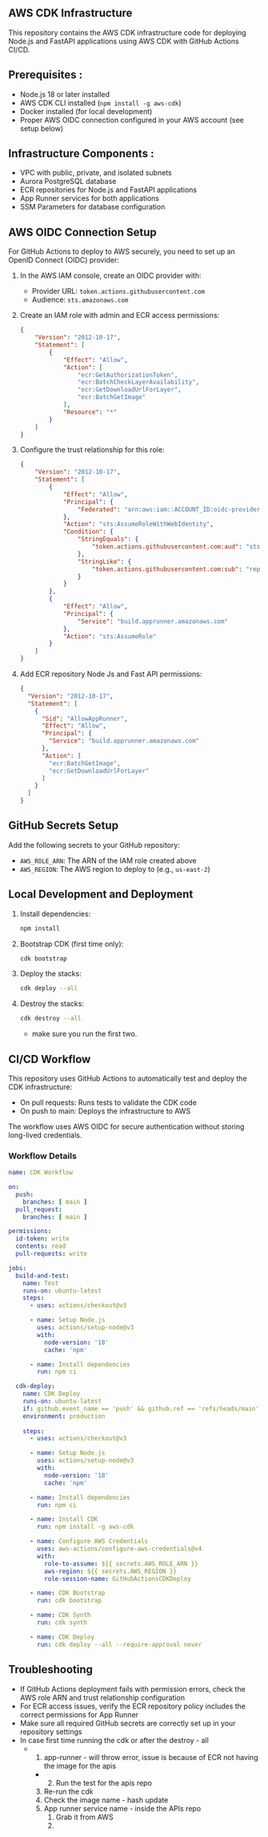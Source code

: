 ## AWS CDK Infrastructure

This repository contains the AWS CDK infrastructure code for deploying Node.js and FastAPI applications using AWS CDK with GitHub Actions CI/CD.

## Prerequisites :

- Node.js 18 or later installed
- AWS CDK CLI installed (`npm install -g aws-cdk`)
- Docker installed (for local development)
- Proper AWS OIDC connection configured in your AWS account (see setup below)

## Infrastructure Components :

- VPC with public, private, and isolated subnets
- Aurora PostgreSQL database
- ECR repositories for Node.js and FastAPI applications
- App Runner services for both applications
- SSM Parameters for database configuration

## AWS OIDC Connection Setup

For GitHub Actions to deploy to AWS securely, you need to set up an OpenID Connect (OIDC) provider:

1. In the AWS IAM console, create an OIDC provider with:
   - Provider URL: `token.actions.githubusercontent.com`
   - Audience: `sts.amazonaws.com`

2. Create an IAM role with admin and ECR access permissions:

   ```json
   {
       "Version": "2012-10-17",
       "Statement": [
           {
               "Effect": "Allow",
               "Action": [
                   "ecr:GetAuthorizationToken",
                   "ecr:BatchCheckLayerAvailability",
                   "ecr:GetDownloadUrlForLayer",
                   "ecr:BatchGetImage"
               ],
               "Resource": "*"
           }
       ]
   }
   ```

3. Configure the trust relationship for this role:

   ```json
   {
       "Version": "2012-10-17",
       "Statement": [
           {
               "Effect": "Allow",
               "Principal": {
                   "Federated": "arn:aws:iam::ACCOUNT_ID:oidc-provider/token.actions.githubusercontent.com"
               },
               "Action": "sts:AssumeRoleWithWebIdentity",
               "Condition": {
                   "StringEquals": {
                       "token.actions.githubusercontent.com:aud": "sts.amazonaws.com"
                   },
                   "StringLike": {
                       "token.actions.githubusercontent.com:sub": "repo:Tulio-Health/*"
                   }
               }
           },
           {
               "Effect": "Allow",
               "Principal": {
                   "Service": "build.apprunner.amazonaws.com"
               },
               "Action": "sts:AssumeRole"
           }
       ]
   }
   ```

4. Add ECR repository Node Js and Fast API permissions:

   ```json
   {
     "Version": "2012-10-17",
     "Statement": [
       {
         "Sid": "AllowAppRunner",
         "Effect": "Allow",
         "Principal": {
           "Service": "build.apprunner.amazonaws.com"
         },
         "Action": [
           "ecr:BatchGetImage",
           "ecr:GetDownloadUrlForLayer"
         ]
       }
     ]
   }
   ```

## GitHub Secrets Setup

Add the following secrets to your GitHub repository:

- `AWS_ROLE_ARN`: The ARN of the IAM role created above 
- `AWS_REGION`: The AWS region to deploy to (e.g., `us-east-2`)

## Local Development and Deployment

1. Install dependencies:
   ```bash
   npm install
   ```

2. Bootstrap CDK (first time only):
   ```bash
   cdk bootstrap
   ```

3. Deploy the stacks:
   ```bash
   cdk deploy --all
   ```

4. Destroy the stacks: 
   ```bash
   cdk destroy --all
   ```
   - make sure you run the first two.

## CI/CD Workflow

This repository uses GitHub Actions to automatically test and deploy the CDK infrastructure:

- On pull requests: Runs tests to validate the CDK code
- On push to main: Deploys the infrastructure to AWS

The workflow uses AWS OIDC for secure authentication without storing long-lived credentials.

### Workflow Details

```yaml
name: CDK Workflow

on:
  push:
    branches: [ main ]
  pull_request:
    branches: [ main ]

permissions:
  id-token: write
  contents: read
  pull-requests: write

jobs:
  build-and-test:
    name: Test
    runs-on: ubuntu-latest
    steps:
      - uses: actions/checkout@v3

      - name: Setup Node.js
        uses: actions/setup-node@v3
        with:
          node-version: '18'
          cache: 'npm'

      - name: Install dependencies
        run: npm ci

  cdk-deploy:
    name: CDK Deploy
    runs-on: ubuntu-latest
    if: github.event_name == 'push' && github.ref == 'refs/heads/main'
    environment: production
    
    steps:
      - uses: actions/checkout@v3

      - name: Setup Node.js
        uses: actions/setup-node@v3
        with:
          node-version: '18'
          cache: 'npm'

      - name: Install dependencies
        run: npm ci

      - name: Install CDK
        run: npm install -g aws-cdk

      - name: Configure AWS Credentials
        uses: aws-actions/configure-aws-credentials@v4
        with:
          role-to-assume: ${{ secrets.AWS_ROLE_ARN }}
          aws-region: ${{ secrets.AWS_REGION }}
          role-session-name: GitHubActionsCDKDeploy

      - name: CDK Bootstrap
        run: cdk bootstrap

      - name: CDK Synth
        run: cdk synth

      - name: CDK Deploy
        run: cdk deploy --all --require-approval never
```

## Troubleshooting

- If GitHub Actions deployment fails with permission errors, check the AWS role ARN and trust relationship configuration
- For ECR access issues, verify the ECR repository policy includes the correct permissions for App Runner
- Make sure all required GitHub secrets are correctly set up in your repository settings
- In case first time running the cdk or after the destroy - all 
  - 1. app-runner - will throw error, issue is because of ECR not having the image for the apis 
	- 2. Run the test for the apis repo 
	3. Re-run the cdk 
	4. Check the image name - hash update 
	5. App runner service name - inside the APIs repo 
		1. Grab it from AWS 
		2. 

